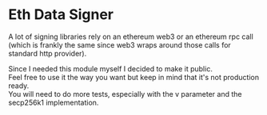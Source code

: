# Eth Data Signer


A lot of signing libraries rely on an ethereum web3 or an ethereum rpc call (which is frankly the same since web3 wraps around those calls for standard http provider).  

Since I needed this module myself I decided to make it public.  
Feel free to use it the way you want but keep in mind that it's not production ready.  
You will need to do more tests, especially with the v parameter and the secp256k1 implementation.
